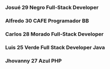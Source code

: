 ### Josué    29 Negro  Full-Stack Developer
### Alfredo  30  CAFE  Programador BB
### Carlos   28 Morado Full-Stack Developer
### Luis     25 Verde  Full Stack Developer Java
### Jhovanny 27 Azul   PHP